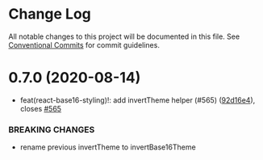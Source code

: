 # Change Log

All notable changes to this project will be documented in this file.
See [Conventional Commits](https://conventionalcommits.org) for commit guidelines.

# 0.7.0 (2020-08-14)

- feat(react-base16-styling)!: add invertTheme helper (#565) ([92d16e4](https://github.com/reduxjs/redux-devtools/commit/92d16e4f56fbeaf06966afd9024ed4b58ba98ecb)), closes [#565](https://github.com/reduxjs/redux-devtools/issues/565)

### BREAKING CHANGES

- rename previous invertTheme to invertBase16Theme
